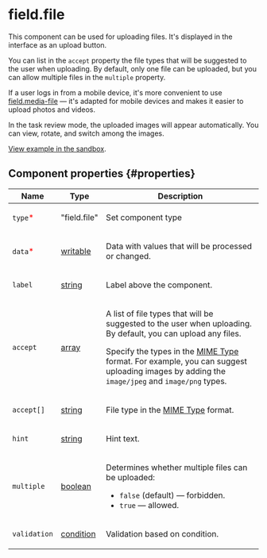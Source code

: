 # field.file

This component can be used for uploading files. It's displayed in the interface as an upload button.

You can list in the `accept` property the file types that will be suggested to the user when uploading. By default, only one file can be uploaded, but you can allow multiple files in the `multiple` property.

If a user logs in from a mobile device, it's more convenient to use [field.media-file](field.media-file.md) — it's adapted for mobile devices and makes it easier to upload photos and videos.

In the task review mode, the uploaded images will appear automatically. You can view, rotate, and switch among the images.

[View example in the sandbox](https://clck.ru/asSRq).

## Component properties {#properties}

| Name                                     | Type                                                                                   | Description                                                                                                                                                                                                                                                                                                                                                     |
| ---------------------------------------- | -------------------------------------------------------------------------------------- | --------------------------------------------------------------------------------------------------------------------------------------------------------------------------------------------------------------------------------------------------------------------------------------------------------------------------------------------------------------- |
| `type`<span style="color: red">\*</span> | "field.file"                                                                           | <p>Set component type</p>                                                                                                                                                                                                                                                                                                                                       |
| `data`<span style="color: red">\*</span> | <a class="xref popup-link" href="../concepts/types.dita#types/writable">writable</a>   | <p>Data with values that will be processed or changed.</p>                                                                                                                                                                                                                                                                                                      |
| `label`                                  | <a class="xref popup-link" href="../concepts/types.dita#types/string">string</a>       | <p>Label above the component.</p>                                                                                                                                                                                                                                                                                                                               |
| `accept`                                 | <a class="xref popup-link" href="../concepts/types.dita#types/array">array</a>         | <p>A list of file types that will be suggested to the user when uploading. By default, you can upload any files.</p><p>Specify the types in the <a href="https://developer.mozilla.org/en-US/docs/Web/HTTP/Basics_of_HTTP/MIME_types">MIME Type</a> format. For example, you can suggest uploading images by adding the `image/jpeg` and `image/png` types.</p> |
| `accept[]`                               | <a class="xref popup-link" href="../concepts/types.dita#types/string">string</a>       | <p>File type in the <a href="https://developer.mozilla.org/en-US/docs/Web/HTTP/Basics_of_HTTP/MIME_types">MIME Type</a> format.</p>                                                                                                                                                                                                                             |
| `hint`                                   | <a class="xref popup-link" href="../concepts/types.dita#types/string">string</a>       | <p>Hint text.</p>                                                                                                                                                                                                                                                                                                                                               |
| `multiple`                               | <a class="xref popup-link" href="../concepts/types.dita#types/boolean">boolean</a>     | <p>Determines whether multiple files can be uploaded:</p><ul><li>`false` (default) — forbidden.</li><li>`true` — allowed.</li></ul>                                                                                                                                                                                                                             |
| `validation`                             | <a class="xref popup-link" href="../concepts/types.dita#types/condition">condition</a> | <p>Validation based on condition.</p>                                                                                                                                                                                                                                                                                                                           |
